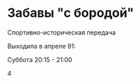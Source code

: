 # Забавы "с бородой"

Спортивно-историческая передача

Выходила в апреле 91:

Суббота 20:15 - 21:00

4
